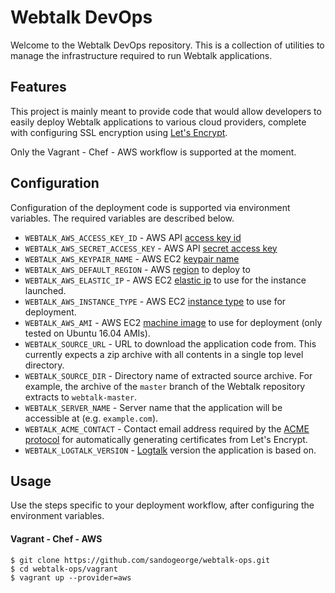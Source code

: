 # Webtalk DevOps

Welcome to the Webtalk DevOps repository. This is a collection of utilities to manage the infrastructure required to run Webtalk applications.

## Features
This project is mainly meant to provide code that would allow developers to easily deploy Webtalk applications to various cloud providers, complete with configuring SSL encryption using [Let's Encrypt](https://letsencrypt.org/).

Only the Vagrant - Chef - AWS workflow is supported at the moment.

## Configuration
Configuration of the deployment code is supported via environment variables. The required variables are described below.

- `WEBTALK_AWS_ACCESS_KEY_ID` - AWS API [access key id](http://docs.aws.amazon.com/general/latest/gr/aws-sec-cred-types.html#access-keys-and-secret-access-keys)
- `WEBTALK_AWS_SECRET_ACCESS_KEY` - AWS API [secret access key](http://docs.aws.amazon.com/general/latest/gr/aws-sec-cred-types.html#access-keys-and-secret-access-keys)
- `WEBTALK_AWS_KEYPAIR_NAME` - AWS EC2 [keypair name](http://docs.aws.amazon.com/general/latest/gr/aws-sec-cred-types.html#key-pairs)
- `WEBTALK_AWS_DEFAULT_REGION` - AWS [region](http://docs.aws.amazon.com/general/latest/gr/rande.html) to deploy to
- `WEBTALK_AWS_ELASTIC_IP` - AWS EC2 [elastic ip](http://docs.aws.amazon.com/AWSEC2/latest/UserGuide/elastic-ip-addresses-eip.html) to use for the instance launched.
- `WEBTALK_AWS_INSTANCE_TYPE` - AWS EC2 [instance type](https://aws.amazon.com/ec2/instance-types/) to use for deployment.
- `WEBTALK_AWS_AMI` - AWS EC2 [machine image](http://docs.aws.amazon.com/AWSEC2/latest/UserGuide/AMIs.html) to use for deployment (only tested on Ubuntu 16.04 AMIs).
- `WEBTALK_SOURCE_URL` - URL to download the application code from. This currently expects a zip archive with all contents in a single top level directory.
- `WEBTALK_SOURCE_DIR` - Directory name of extracted source archive. For example, the archive of the `master` branch of the Webtalk repository extracts to `webtalk-master`.
- `WEBTALK_SERVER_NAME` - Server name that the application will be accessible at (e.g. `example.com`).
- `WEBTALK_ACME_CONTACT` - Contact email address required by the [ACME protocol](https://letsencrypt.org/how-it-works/) for automatically generating certificates from Let's Encrypt.
- `WEBTALK_LOGTALK_VERSION` - [Logtalk](http://logtalk.org/) version the application is based on.

## Usage
Use the steps specific to your deployment workflow, after configuring the environment variables.

#### Vagrant - Chef - AWS
```shell
$ git clone https://github.com/sandogeorge/webtalk-ops.git
$ cd webtalk-ops/vagrant
$ vagrant up --provider=aws
```